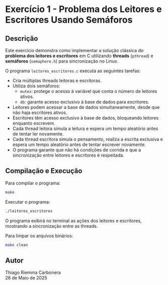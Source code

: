 # Exercício 1 - Problema dos Leitores e Escritores Usando Semáforos

## Descrição

Este exercício demonstra como implementar a solução clássica do **problema dos leitores e escritores** em C utilizando **threads** (`pthread`) e **semáforos** (`semaphore.h`) para sincronização no Linux.

O programa `leitores_escritores.c` executa as seguintes tarefas:
- Cria múltiplas threads leitoras e escritoras.
- Utiliza dois semáforos:
  - `mutex`: protege o acesso à variável que conta o número de leitores ativos.
  - `db`: garante acesso exclusivo à base de dados para escritores.
- Leitores podem acessar a base de dados simultaneamente, desde que não haja escritores ativos.
- Escritores têm acesso exclusivo à base de dados, bloqueando leitores enquanto escrevem.
- Cada thread leitora simula a leitura e espera um tempo aleatório antes de tentar ler novamente.
- Cada thread escritora simula o pensamento, realiza a escrita exclusiva e espera um tempo aleatório antes de tentar escrever novamente.
- O programa garante que não há condições de corrida e que a sincronização entre leitores e escritores é respeitada.

## Compilação e Execução

Para compilar o programa:
```bash
make
```

Executar o programa:
```bash
./leitores_escritores
```

O programa exibirá no terminal as ações dos leitores e escritores, mostrando a sincronização entre as threads.

Para limpar os arquivos binários:
```bash
make clean
```

## Autor

Thiago Riemma Carbonera  
26 de Maio de 2025